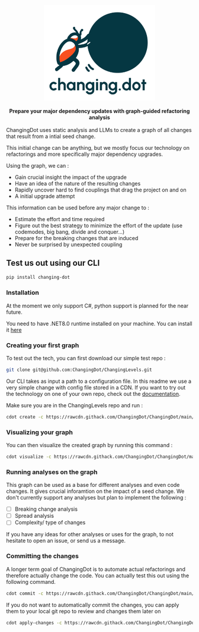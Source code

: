 <div align="center">
  <img src="./docs/assets/logo_white_background.png" alt="ChangingDot Logo" width=300></img>
</div>
<br>
<div align="center">
  <b>Prepare your major dependency updates with graph-guided refactoring analysis</b>
</div>
<br>
ChangingDot uses static analysis and LLMs to create a graph of all changes that result from a intial seed change. 

This initial change can be anything, but we mostly focus our technology on refactorings and more specifically major dependency upgrades.

Using the graph, we can :

- Gain crucial insight the impact of the upgrade
- Have an idea of the nature of the resulting changes
- Rapidly uncover hard to find couplings that drag the project on and on
- A initial upgrade attempt

This information can be used before any major change to : 

- Estimate the effort and time required
- Figure out the best strategy to minimize the effort of the update (use codemodes, big bang, divide and conquer...)
- Prepare for the breaking changes that are induced
- Never be surprised by unexpected coupling


## Test us out using our CLI

``` bash
pip install changing-dot
```

### Installation

At the moment we only support C#, python support is planned for the near future.

You need to have .NET8.0 runtime installed on your machine. You can install it [here](https://dotnet.microsoft.com/download/dotnet/8.0)

### Creating your first graph

To test out the tech, you can first download our simple test repo : 

```bash
git clone git@github.com:ChangingDot/ChangingLevels.git
```

Our CLI takes as input a path to a configuration file. In this readme we use a very simple change with config file stored in a CDN. If you want to try out the technology on one of your own repo, check out the [documentation](https://changingdot.github.io/ChangingDot/).

Make sure you are in the ChangingLevels repo and run :

```bash
cdot create -c https://rawcdn.githack.com/ChangingDot/ChangingDot/main/examples/example.yaml
```

### Visualizing your graph

You can then visualize the created graph by running this command : 

```bash
cdot visualize -c https://rawcdn.githack.com/ChangingDot/ChangingDot/main/examples/example.yaml
```

### Running analyses on the graph

This graph can be used as a base for different analyses and even code changes. It gives crucial inforamtion on the impact of a seed change.
We don't currently support any analyses but plan to implement the following : 

- [ ] Breaking change analysis
- [ ] Spread analysis
- [ ] Complexity/ type of changes

If you have any ideas for other analyses or uses for the graph, to not hesitate to open an issue, or send us a message.

### Committing the changes

A longer term goal of ChangingDot is to automate actual refactorings and therefore actually change the code. You can actually test this out using the following command.

```bash
cdot commit -c https://rawcdn.githack.com/ChangingDot/ChangingDot/main/examples/example.yaml
```

If you do not want to automatically commit the changes, you can apply them to your local git repo to review and changes them later on

```bash
cdot apply-changes -c https://rawcdn.githack.com/ChangingDot/ChangingDot/main/examples/example.yaml
```
